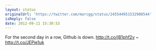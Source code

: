 ```yaml
---
layout: status
originalUrl: 'https://twitter.com/marcgg/status/245544951532908544'
isReply: false
date: 2012-09-11 15:30:53
---
```


For the second day in a row, Github is down. http://t.co/jB1phf2v ~ http://t.co/JEPie1uk
